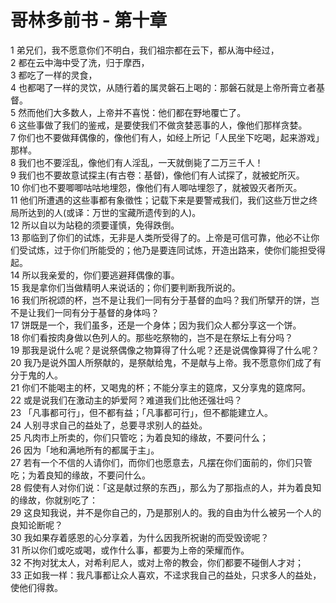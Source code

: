 # 哥林多前书 - 第十章
  
 1 弟兄们，我不愿意你们不明白，我们祖宗都在云下，都从海中经过，  
 2 都在云中海中受了洗，归于摩西，  
 3 都吃了一样的灵食，  
 4 也都喝了一样的灵饮，从随行着的属灵磐石上喝的：那磐石就是上帝所膏立者基督。  
 5 然而他们大多数人，上帝并不喜悦：他们都在野地覆亡了。  
 6 这些事做了我们的鉴戒，是要使我们不做贪婪恶事的人，像他们那样贪婪。  
 7 你们也不要做拜偶像的，像他们有人，如经上所记「人民坐下吃喝，起来游戏」那样。  
 8 我们也不要淫乱，像他们有人淫乱，一天就倒毙了二万三千人！  
 9 我们也不要故意试探主(有古卷：基督)，像他们有人试探了，就被蛇所灭。  
 10 你们也不要唧唧咕咕地埋怨，像他们有人唧咕埋怨了，就被毁灭者所灭。  
 11 他们所遭遇的这些事都有象徵性；记载下来是要警戒我们，我们这些万世之终局所达到的人(或译：万世的宝藏所遗传到的人)。  
 12 所以自以为站稳的须要谨慎，免得跌倒。  
 13 那临到了你们的试炼，无非是人类所受得了的。上帝是可信可靠，他必不让你们受试炼，过于你们所能受的；他乃是要连同试炼，开造出路来，使你们能担受得起。  
 14 所以我亲爱的，你们要逃避拜偶像的事。  
 15 我是拿你们当做精明人来说话的；你们要判断我所说的。  
 16 我们所祝颂的杯，岂不是让我们一同有分于基督的血吗？我们所擘开的饼，岂不是让我们一同有分于基督的身体吗？  
 17 饼既是一个，我们虽多，还是一个身体；因为我们众人都分享这一个饼。  
 18 你们看按肉身做以色列人的。那些吃祭物的，岂不是在祭坛上有分吗？  
 19 那我是说什么呢？是说祭偶像之物算得了什么呢？还是说偶像算得了什么呢？  
 20 我乃是说外国人所祭献的，是祭献给鬼，不是献与上帝。我不愿意你们成了有分于鬼的人。  
 21 你们不能喝主的杯，又喝鬼的杯；不能分享主的筵席，又分享鬼的筵席阿。  
 22 或是说我们在激动主的妒爱阿？难道我们比他还强壮吗？  
 23 「凡事都可行」，但不都有益；「凡事都可行」，但不都能建立人。  
 24 人别寻求自己的益处了，总要寻求别人的益处。  
 25 凡肉市上所卖的，你们只管吃；为着良知的缘故，不要问什么；  
 26 因为「地和满地所有的都属于主」。  
 27 若有一个不信的人请你们，而你们也愿意去，凡摆在你们面前的，你们只管吃；为着良知的缘故，不要问什么。  
 28 假使有人对你们说：「这是献过祭的东西」，那么为了那指点的人，并为着良知的缘故，你就别吃了：  
 29 这良知我说，并不是你自己的，乃是那别人的。我的自由为什么被另一个人的良知论断呢？  
 30 我如果存着感恩的心分享着，为什么因我所祝谢的而受毁谤呢？  
 31 所以你们或吃或喝，或作什么事，都要为上帝的荣耀而作。  
 32 不拘对犹太人，对希利尼人，或对上帝的教会，你们都要不碰倒人才对；  
 33 正如我一样：我凡事都让众人喜欢，不迳求我自己的益处，只求多人的益处，使他们得救。